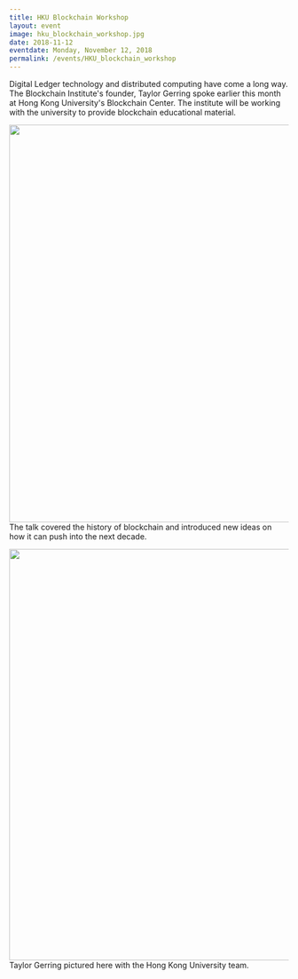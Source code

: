 ```yaml
---
title: HKU Blockchain Workshop
layout: event
image: hku_blockchain_workshop.jpg
date: 2018-11-12
eventdate: Monday, November 12, 2018
permalink: /events/HKU_blockchain_workshop
---
```

Digital Ledger technology and distributed computing have come a long way. The Blockchain Institute's founder, Taylor Gerring spoke earlier this month at Hong Kong University's Blockchain Center. The institute will be working with the university to provide blockchain educational material.

<img src="https://theblockchaininstitute.org/wp-content/uploads/2018/12/Prezi_Screenshot.png" alt="" width="1278" height="716" /> The talk covered the history of blockchain and introduced new ideas on how it can push into the next decade.

<img src="https://theblockchaininstitute.org/wp-content/uploads/2018/12/Team.jpg" alt="" width="1080" height="741" /> Taylor Gerring pictured here with the Hong Kong University team.
